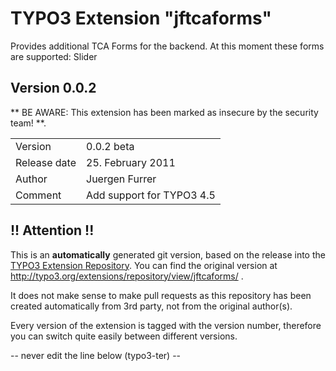 # TYPO3 Extension "jftcaforms"
Provides additional TCA Forms for the backend. At this moment these forms are supported: Slider

## Version 0.0.2
** BE AWARE: This extension has been marked as insecure by the security team! **.



<table>
	<tr><td>Version</td><td>0.0.2 beta</td></tr>
	<tr><td>Release date</td><td>25. February 2011</td></tr>
	<tr><td>Author</td><td>Juergen Furrer</td></tr>
	<tr><td>Comment</td><td>Add support for TYPO3 4.5</td></tr>
</table>

## !! Attention !!
This is an **automatically** generated git version, based on the release into the [TYPO3 Extension Repository](http://www.typo3.org/extensions/).
You can find the original version at http://typo3.org/extensions/repository/view/jftcaforms/ .

It does not make sense to make pull requests as this repository has been created automatically from 3rd party, not from the original author(s).

Every version of the extension is tagged with the version number, therefore you can switch quite easily between different versions.


-- never edit the line below (typo3-ter) --